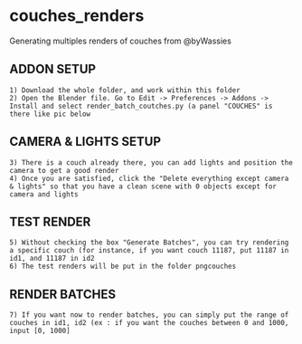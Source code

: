 # couches_renders
Generating multiples renders of couches from @byWassies

## ADDON SETUP
    1) Download the whole folder, and work within this folder
    2) Open the Blender file. Go to Edit -> Preferences -> Addons -> Install and select render_batch_coutches.py (a panel "COUCHES" is there like pic below
## CAMERA & LIGHTS SETUP
    3) There is a couch already there, you can add lights and position the camera to get a good render
    4) Once you are satisfied, click the "Delete everything except camera & lights" so that you have a clean scene with 0 objects except for camera and lights
## TEST RENDER
    5) Without checking the box "Generate Batches", you can try rendering a specific couch (for instance, if you want couch 11187, put 11187 in id1, and 11187 in id2
    6) The test renders will be put in the folder pngcouches
## RENDER BATCHES
    7) If you want now to render batches, you can simply put the range of couches in id1, id2 (ex : if you want the couches between 0 and 1000, input [0, 1000]
